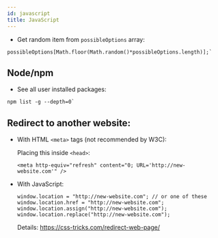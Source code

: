 ```yaml
---
id: javascript
title: JavaScript
---
```


- Get random item from `possibleOptions` array:

```
possibleOptions[Math.floor(Math.random()*possibleOptions.length)];`
```

## Node/npm

- See all user installed packages:

```
npm list -g --depth=0`
```

## Redirect to another website:

- With HTML `<meta>` tags (not recommended by W3C):

  Placing this inside `<head>`:

  ```
  <meta http-equiv="refresh" content="0; URL='http://new-website.com'" />
  ```

- With JavaScript:
  ```
  window.location = "http://new-website.com"; // or one of these
  window.location.href = "http://new-website.com";
  window.location.assign("http://new-website.com");
  window.location.replace("http://new-website.com");
  ```

  Details: https://css-tricks.com/redirect-web-page/
